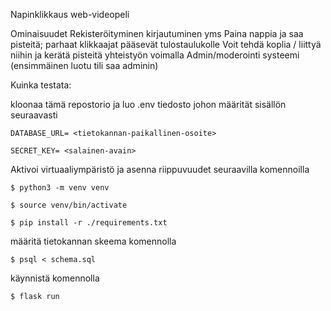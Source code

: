 Napinklikkaus web-videopeli

Ominaisuudet
Rekisteröityminen kirjautuminen yms
Paina nappia ja saa pisteitä; parhaat klikkaajat pääsevät tulostaulukolle
Voit tehdä koplia / liittyä niihin ja kerätä pisteitä yhteistyön voimalla
Admin/moderointi systeemi (ensimmäinen luotu tili saa adminin)

Kuinka testata:

kloonaa tämä repostorio ja luo .env tiedosto johon määrität sisällön seuraavasti

`DATABASE_URL= <tietokannan-paikallinen-osoite>`

`SECRET_KEY= <salainen-avain>`

Aktivoi virtuaaliympäristö ja asenna riippuvuudet seuraavilla komennoilla

`$ python3 -m venv venv`

`$ source venv/bin/activate`

`$ pip install -r ./requirements.txt`

määritä tietokannan skeema komennolla

`$ psql < schema.sql`

käynnistä komennolla

`$ flask run`



